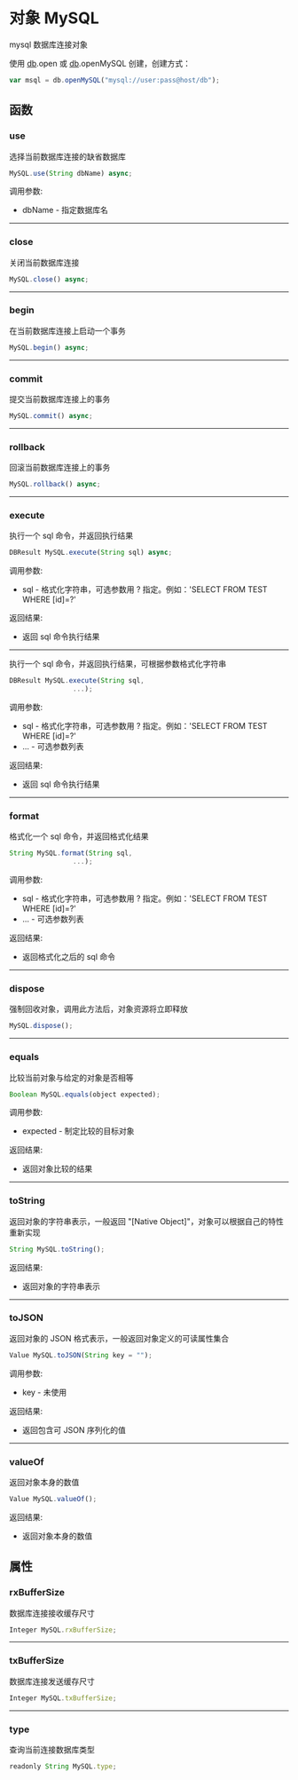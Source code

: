 # 对象 MySQL
mysql 数据库连接对象

使用 [db](../../module/ifs/db.md).open 或 [db](../../module/ifs/db.md).openMySQL 创建，创建方式：
```JavaScript
var msql = db.openMySQL("mysql://user:pass@host/db");
```
## 函数
        
### use
选择当前数据库连接的缺省数据库
```JavaScript
MySQL.use(String dbName) async;
```

调用参数:
* dbName - 指定数据库名

--------------------------
### close
关闭当前数据库连接
```JavaScript
MySQL.close() async;
```

--------------------------
### begin
在当前数据库连接上启动一个事务
```JavaScript
MySQL.begin() async;
```

--------------------------
### commit
提交当前数据库连接上的事务
```JavaScript
MySQL.commit() async;
```

--------------------------
### rollback
回滚当前数据库连接上的事务
```JavaScript
MySQL.rollback() async;
```

--------------------------
### execute
执行一个 sql 命令，并返回执行结果
```JavaScript
DBResult MySQL.execute(String sql) async;
```

调用参数:
* sql - 格式化字符串，可选参数用 ? 指定。例如：'SELECT FROM TEST WHERE [id]=?'

返回结果:
* 返回 sql 命令执行结果

--------------------------
执行一个 sql 命令，并返回执行结果，可根据参数格式化字符串
```JavaScript
DBResult MySQL.execute(String sql,
                ...);
```

调用参数:
* sql - 格式化字符串，可选参数用 ? 指定。例如：'SELECT FROM TEST WHERE [id]=?'
* ... - 可选参数列表

返回结果:
* 返回 sql 命令执行结果

--------------------------
### format
格式化一个 sql 命令，并返回格式化结果
```JavaScript
String MySQL.format(String sql,
                ...);
```

调用参数:
* sql - 格式化字符串，可选参数用 ? 指定。例如：'SELECT FROM TEST WHERE [id]=?'
* ... - 可选参数列表

返回结果:
* 返回格式化之后的 sql 命令

--------------------------
### dispose
强制回收对象，调用此方法后，对象资源将立即释放
```JavaScript
MySQL.dispose();
```

--------------------------
### equals
比较当前对象与给定的对象是否相等
```JavaScript
Boolean MySQL.equals(object expected);
```

调用参数:
* expected - 制定比较的目标对象

返回结果:
* 返回对象比较的结果

--------------------------
### toString
返回对象的字符串表示，一般返回 "[Native Object]"，对象可以根据自己的特性重新实现
```JavaScript
String MySQL.toString();
```

返回结果:
* 返回对象的字符串表示

--------------------------
### toJSON
返回对象的 JSON 格式表示，一般返回对象定义的可读属性集合
```JavaScript
Value MySQL.toJSON(String key = "");
```

调用参数:
* key - 未使用

返回结果:
* 返回包含可 JSON 序列化的值

--------------------------
### valueOf
返回对象本身的数值
```JavaScript
Value MySQL.valueOf();
```

返回结果:
* 返回对象本身的数值

## 属性
        
### rxBufferSize
数据库连接接收缓存尺寸
```JavaScript
Integer MySQL.rxBufferSize;
```

--------------------------
### txBufferSize
数据库连接发送缓存尺寸
```JavaScript
Integer MySQL.txBufferSize;
```

--------------------------
### type
查询当前连接数据库类型
```JavaScript
readonly String MySQL.type;
```

